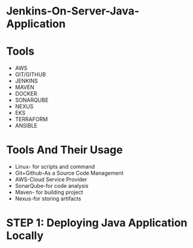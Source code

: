 # Jenkins-On-Server-Java-Application

# Tools
- AWS
- GIT/GITHUB
- JENKINS
- MAVEN
- DOCKER
- SONARQUBE
- NEXUS
- EKS
- TERRAFORM
- ANSIBLE

# Tools And Their Usage

- Linux- for scripts and command
- Git+Github-As a Source Code Management
- AWS-Cloud Service Provider
- SonarQube-for code analysis
- Maven- for building project
- Nexus-for storing artifacts

# STEP 1: Deploying Java Application Locally
